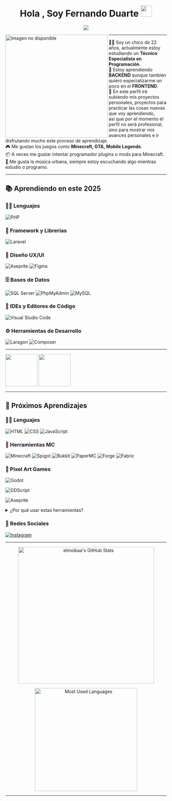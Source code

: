<h1 align="center">Hola , Soy Fernando Duarte <img src="https://media.giphy.com/media/hvRJCLFzcasrR4ia7z/giphy.gif" width="35"></h1>
<p align="center">
<a href="https://github.com/DenverCoder1/readme-typing-svg"><img src="https://readme-typing-svg.herokuapp.com?lines=Técnico+Especialista+en+Programación&center=true&width=600&height=45">
</a>

</p>
<img align="left" src="https://i.pinimg.com/736x/07/1e/57/071e573e50cb87f1b0cc56696efff8d8.jpg" alt="Imagen no disponible" width="320" />
<hr>

🥷🏻 Soy un chico de 22 años, actualmente estoy estudiando un **Técnico Especialista en Programación**.  
📝 Estoy aprendiendo **BACKEND** aunque también quiero especializarme un poco en el **FRONTEND**.  
🚩 En este perfil iré subiendo mis proyectos personales, proyectos para practicar las cosas nuevas que voy aprendiendo,  
asi que por el momento el perfil no será profesional, sino para mostrar mis avances personales e ir disfrutando mucho este proceso de aprendizaje.  
🎮 Me gustan los juegos como **Minecraft, GTA, Mobile Legends**.  
📦 A veces me gustar intentar programador plugins o mods para Minecraft.  
🎵 Me gusta la música urbana, siempre estoy escuchando algo mientras estudio o programo.

<hr>

## 📚 Aprendiendo en este 2025

### 👨‍💻 Lenguajes
<p align="left">
  <img alt="PHP" src="https://img.shields.io/badge/PHP-%23777BB4.svg?style=for-the-badge&logo=php&logoColor=white"/>
</p>

### 🚦 Framework y Librerías
<p align="left">
  <img alt="Laravel" src="https://img.shields.io/badge/laravel-%23FF2D20.svg?style=for-the-badge&logo=laravel&logoColor=white"/>
</p>

### 🎨 Diseño UX/UI
<p align="left">
  <img alt="Aseprite" src="https://img.shields.io/badge/Aseprite-FFFFFF?style=for-the-badge&logo=Aseprite&logoColor=%237D929E"/>
  <img alt="Figma" src="https://img.shields.io/badge/figma-%23F24E1E.svg?style=for-the-badge&logo=figma&logoColor=white"/>
</p>

### 🗄️ Bases de Datos
<p align="left">
  <img alt="SQL Server" src="https://img.shields.io/badge/Microsoft%20SQL%20Server-CC2927?style=for-the-badge&logo=microsoft%20sql%20server&logoColor=white"/>
  <img alt="PhpMyAdmin" src="https://img.shields.io/badge/PhpMyAdmin-4F5B93?style=for-the-badge"/>
  <img alt="MySQL" src="https://img.shields.io/badge/MySQL-4479A1?style=for-the-badge&logo=mysql&logoColor=white"/>
</p>

### 🧠 IDEs y Editores de Código
<p align="left">
  <img alt="Visual Studio Code" src="https://img.shields.io/badge/VSCode-007ACC?style=for-the-badge&logo=visual%20studio%20code&logoColor=white"/>
</p>

### ⚙️ Herramientas de Desarrollo
<p align="left">
  <img alt="Laragon" src="https://img.shields.io/badge/Laragon-0E83CD?style=for-the-badge&logoColor=white"/>
  <img alt="Composer" src="https://img.shields.io/badge/Composer-885630?style=for-the-badge&logo=composer&logoColor=white"/>
</p>

<hr>
<img src="https://media1.tenor.com/m/BktNwBMea4wAAAAd/aquinoby2002.gif" width="100">
<img src="https://i.pinimg.com/736x/3c/d3/7d/3cd37d3eedd44cd0dd649e05ee763d8c.jpg" width="100">
<hr>



## 🚀 Próximos Aprendizajes

### 👨‍💻 Lenguajes
<p align="left">
  <img alt="HTML" src="https://img.shields.io/badge/html5-%23E34F26.svg?style=for-the-badge&logo=html5&logoColor=white"/>
  <img alt="CSS" src="https://img.shields.io/badge/css3-%231572B6.svg?style=for-the-badge&logo=css3&logoColor=white"/>
  <img alt="JavaScript" src="https://img.shields.io/badge/javascript-%23323330.svg?style=for-the-badge&logo=javascript&logoColor=%23F7DF1E"/>
</p>

  ### 🧩 Herramientas MC
<p align="left">
  <img alt="Minecraft" src="https://img.shields.io/badge/Minecraft-62B47A?style=for-the-badge&logo=minecraft&logoColor=white"/>
  <img alt="Spigot" src="https://img.shields.io/badge/Spigot-FFA500?style=for-the-badge"/>
  <img alt="Bukkit" src="https://img.shields.io/badge/Bukkit-FF0000?style=for-the-badge"/>
  <img alt="PaperMC" src="https://img.shields.io/badge/PaperMC-2A2A2A?style=for-the-badge"/>
  <img alt="Forge" src="https://img.shields.io/badge/Forge-303030?style=for-the-badge"/>
  <img alt="Fabric" src="https://img.shields.io/badge/Fabric-7E7E7E?style=for-the-badge"/>
</p>

### 👾 Pixel Art Games

<p align="left">
  <img alt="Godot" src="https://img.shields.io/badge/Godot-478CBF?style=for-the-badge&logo=godot-engine&logoColor=white"/>
</p>

<p align="left">
  <img alt="GDScript" src="https://img.shields.io/badge/GDScript-355570?style=for-the-badge&logo=godot-engine&logoColor=white"/>
</p>

<p align="left">
  <img alt="Aseprite" src="https://img.shields.io/badge/Aseprite-FFFFFF?style=for-the-badge&logo=Aseprite&logoColor=%237D929E"/>
</p>

<details>
<summary>¿Por qué usar estas herramientas?</summary>

- <b>Godot Engine</b>: Es un motor de juegos open source, ligero y muy potente para crear juegos 2D (especialmente pixel art) y 3D. Tiene una comunidad activa, mucha documentación en español y permite exportar a muchas plataformas.
- <b>GDScript</b>: Es el lenguaje principal de Godot. Es fácil de aprender, similar a Python y optimizado para el desarrollo rápido de juegos.
- <b>Aseprite</b>: Es una de las mejores herramientas para crear sprites, animaciones y efectos visuales en pixel art. Su flujo de trabajo es ideal para exportar recursos directamente a Godot.
</details>

### 📱 Redes Sociales

<p align="left">
  <a href="https://www.instagram.com/moises.osrio/" target="_blank" rel="noopener noreferrer">
    <img alt="Instagram" src="https://img.shields.io/badge/Instagram-E4405F?style=for-the-badge&logo=instagram&logoColor=white"/>
  </a>
</p>


  <hr>
<p align="center">
  <img src="https://github-readme-stats.vercel.app/api?username=elmoikaa&show_icons=true&theme=gruvbox&hide_border=true&icon_color=FFD700&title_color=00FF00&text_color=00FF00" width="425" alt="elmoikaa's GitHub Stats" />
</p>

<p align="center">
  <img src="https://github-readme-stats.vercel.app/api/top-langs/?username=elmoikaa&layout=compact&theme=gruvbox&hide_border=true&title_color=00FF00&text_color=FFD700" width="320" alt="Most Used Languages" />
</p>

<hr>
